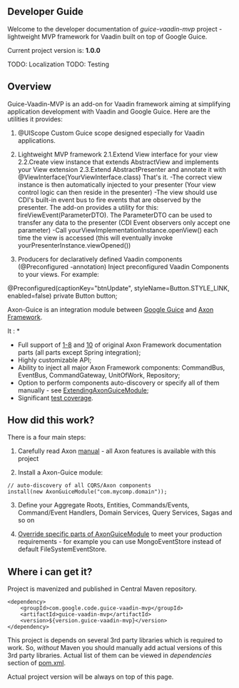 ## Developer Guide ##
Welcome to the developer documentation of _guice-vaadin-mvp_ project - lightweight MVP framework for Vaadin built on top of Google Guice.

Current project version is: **1.0.0**


TODO: Localization
TODO: Testing


## Overview ##
Guice-Vaadin-MVP is an add-on for Vaadin framework aiming at simplifying application development with Vaadin and Google Guice.
Here are the utilities it provides:

1. @UIScope
Custom Guice scope designed especially for Vaadin applications.

2. Lightweight MVP framework
2.1.Extend View interface for your view
2.2.Create view instance that extends AbstractView and implements your View extension
2.3.Extend AbstractPresenter and annotate it with @ViewInterface(YourViewInterface.class)
That's it.
-The correct view instance is then automatically injected to your presenter (Your view control logic can then reside in the presenter)
-The view should use CDI's built-in event bus to fire events that are observed by the presenter. The add-on provides a utility for this: fireViewEvent(ParameterDTO). The ParameterDTO can be used to transfer any data to the presenter (CDI Event observers only accept one parameter)
-Call yourViewImplementationInstance.openView() each time the view is accessed (this will eventually invoke yourPresenterInstance.viewOpened())


3. Producers for declaratively defined Vaadin components (@Preconfigured -annotation)
Inject preconfigured Vaadin Components to your views. For example:

@Preconfigured(captionKey="btnUpdate", styleName=Button.STYLE\_LINK, enabled=false)
private Button button;


Axon-Guice is an integration module between [Google Guice](http://code.google.com/p/google-guice/) and [Axon Framework](http://www.axonframework.org).

It :
  * 
  * Full support of [1-8](http://www.axonframework.org/docs/2.0/single.html#introduction) and [10](http://www.axonframework.org/docs/2.0/single.html#performance-tuning) of original Axon Framework documentation parts (all parts except Spring integration);
  * Highly customizable API;
  * Ability to inject all major Axon Framework components: CommandBus, EventBus, CommandGateway, UnitOfWork, Repository;
  * Option to perform components auto-discovery or specify all of them manually - see [ExtendingAxonGuiceModule](ExtendingAxonGuiceModule.md);
  * Significant [test coverage](http://code.google.com/p/axon-guice/source/browse/trunk/src/test/java/com/google/code/axonguice).

## How did this work? ##

There is a four main steps:

1. Carefully read Axon [manual](http://www.axonframework.org/download/) - all Axon features is available with this project

2. Install a Axon-Guice module:
```
// auto-discovery of all CQRS/Axon components
install(new AxonGuiceModule("com.mycomp.domain"));
```

3. Define your Aggregate Roots, Entities, Commands/Events, Command/Event Handlers, Domain Services, Query Services, Sagas and so on

4. [Override specific parts of AxonGuiceModule](ExtendingAxonGuiceModule.md) to meet your production requirements - for example you can use MongoEventStore instead of default FileSystemEventStore.

## Where i can get it? ##

Project is mavenized and published in Central Maven repository.

```
<dependency>
    <groupId>com.google.code.guice-vaadin-mvp</groupId>
    <artifactId>guice-vaadin-mvp</artifactId>
    <version>${version.guice-vaadin-mvp}</version>
</dependency>
```

This project is depends on several 3rd party libraries which is required to work. So, _without_ Maven you should manually add actual versions of this 3rd party libraries. Actual list of them can be viewed in _dependencies_ section of [pom.xml](http://code.google.com/p/guice-vaadin-mvp/source/browse/trunk/pom.xml).

Actual project version will be always on top of this page.